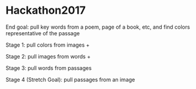 # Hackathon2017
End goal: pull key words from a poem, page of a book, etc, and find colors representative of the passage

Stage 1: pull colors from images +

Stage 2: pull images from words +

Stage 3: pull words from passages 

Stage 4 (Stretch Goal): pull passages from an image 
